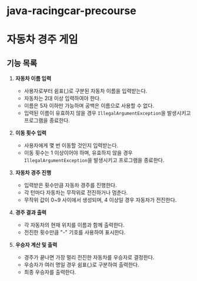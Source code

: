 # java-racingcar-precourse
# 자동차 경주 게임

## 기능 목록

1. **자동차 이름 입력**
    - 사용자로부터 쉼표(,)로 구분된 자동차 이름을 입력받는다.
    - 자동차는 2대 이상 입력하여야 한다.
    - 이름은 5자 이하만 가능하며 공백은 이름으로 사용할 수 없다.
    - 입력된 이름이 유효하지 않을 경우 `IllegalArgumentException`을 발생시키고 프로그램을 종료한다.

2. **이동 횟수 입력**
    - 사용자에게 몇 번 이동할 것인지 입력받는다.
    - 이동 횟수는 1 이상이어야 하며, 유효하지 않을 경우 `IllegalArgumentException`을 발생시키고 프로그램을 종료한다.

3. **자동차 경주 진행**
    - 입력받은 횟수만큼 자동차 경주를 진행한다.
    - 각 턴마다 자동차는 무작위로 전진하거나 멈춘다.
    - 무작위 값이 0~9 사이에서 생성되며, 4 이상일 경우 자동차가 전진한다.

4. **경주 결과 출력**
    - 각 자동차의 현재 위치를 이름과 함께 출력한다.
    - 전진한 횟수만큼 "-" 기호를 사용하여 표시한다.

5. **우승자 계산 및 출력**
    - 경주가 끝나면 가장 멀리 전진한 자동차를 우승자로 결정한다.
    - 우승자가 여러 명일 경우 쉼표(,)로 구분하여 출력한다.
    - 최종 우승자를 출력한다.
